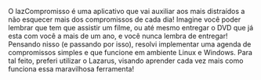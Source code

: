 O lazCompromisso é uma aplicativo que vai auxiliar aos mais distraídos a não esquecer mais dos compromissos de cada dia!
Imagine você poder lembrar que tem que assistir um filme, ou até mesmo entregar o DVD que já esta com você a mais de um ano, e você nunca lembra de entregar!
Pensando nisso (e passando por isso), resolvi implementar uma agenda de compromissos simples e que funcione em ambiente Linux e Windows.
Para tal feito, preferi utilizar o Lazarus, visando aprender cada vez mais como funciona essa maravilhosa ferramenta!